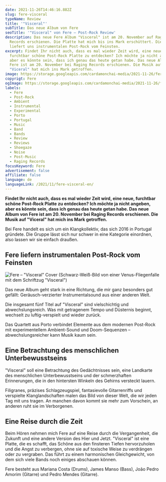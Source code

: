```yaml
---
date: 2021-11-26T14:46:16.882Z
slug: fere-visceral
typeName: Review
title: '"Visceral"'
subTitle: Das neue Album von Fere
seoTitle: '"Visceral" von Fere – Post-Rock Review'
description: Das neue Fere Album "Visceral" ist am 20. November auf Raging
  Records erschienen. Die Platte hat mich bis ins Mark erschüttert. Die Band
  liefert uns instrumentalen Post-Rock vom Feinsten.
excerpt: Findet Ihr nicht auch, dass es mal wieder Zeit wird, eine neue,
  furchtbar schöne Post-Rock Platte zu entdecken? Ich möchte ja nicht angeben,
  aber es könnte sein, dass ich genau das heute getan habe. Das neue Album von
  Fere ist am 20. November bei Raging Records erschienen. Die Musik auf
  "Viceral" hat mich ins Mark getroffen.
image: https://storage.googleapis.com/cardamonchai-media/2021-11-26/fere-visceral-header-jpg-imagine-080808_000000_1024_768/640.webp
copyrigt: Fere
ogImage: https://storage.googleapis.com/cardamonchai-media/2021-11-26/fere-visceral-fb-png-imagine-080808_1a1a1a_1200_628/640.webp
labels:
  - Fere
  - Post-Rock
  - Ambient
  - Instrumental
  - Experimental
  - Porto
  - Portugal
  - Music
  - Band
  - Bands
  - Review
  - Reviews
  - Shoegaze
  - Noise
  - Post-Music
  - Raging Records
focusKeyword: Fere
advertisement: false
affiliate: false
language: de
languageLink: /2021/11/fere-visceral-en/
---
```

**Findet Ihr nicht auch, dass es mal wieder Zeit wird, eine neue, furchtbar schöne Post-Rock Platte zu entdecken? Ich möchte ja nicht angeben, aber es könnte sein, dass ich genau das heute getan habe. Das neue Album von Fere ist am 20. November bei Raging Records erschienen. Die Musik auf "Viceral" hat mich ins Mark getroffen.**

Bei Fere handelt es sich um ein Klangkollektiv, das sich 2016 in Portugal gründete. Die Gruppe lässt sich nur schwer in eine Kategorie einordnen, also lassen wir sie einfach draußen.

## Fere liefern instrumentalen Post-Rock vom Feinsten

![Fere – "Visceral" Cover (Schwarz-Weiß-Bild von einer Venus-Fliegenfalle mit dem Schriftzug "Visceral")](https://storage.googleapis.com/cardamonchai-media/2021-11-26/fere-visceral-jpeg-imagine-080808_202020_425_425/640.webp "Fere – \"Visceral\"")

Das neue Album geht stark in eine Richtung, die mir ganz besonders gut gefällt: Geräusch-verzierter Instrumentalsound aus einer anderen Welt.

Die insgesamt fünf Titel auf "Visceral" sind vielschichtig und abwechslungsreich. Was mit getragenem Tempo und Düsternis beginnt, wechselt zu luftig-verspielt und wieder zurück.

Das Quartett aus Porto verbindet Elemente aus dem modernen Post-Rock mit experimentellem Ambient-Sound und Doom-Sequenzen – abwechslungsreicher kann Musik kaum sein.

## Eine Betrachtung des menschlichen Unterbewusstseins

"Visceral" soll eine Betrachtung des Gedächtnisses sein,  eine Landkarte des menschlichen Unterbewusstseins und der schmerzhaften Erinnerungen, die in den hintersten Winkeln des Gehirns versteckt lauern.

Filigranes, präzises Schlagzeugspiel, fantasievolle Gitarrenriffs und verspielte Klanglandschaften malen das Bild von dieser Welt, die wir jeden Tag mit uns tragen. An manchen davon kommt sie mehr zum Vorschein, an anderen ruht sie im Verborgenen.

## Eine Reise durch die Zeit

Beim Hören nehmen mich Fere auf eine Reise durch die Vergangenheit, die Zukunft und eine andere Version des Hier und Jetzt. "Visceral" ist eine Platte, die es schafft, das Schöne aus den finsteren Tiefen hervorzuholen und die Angst zu verbergen, ohne sie auf toxische Weise zu verdrängen oder zu vergraben. Das führt zu einem harmonischen Gleichgewicht, von dem sich viele Bands noch einiges abschauen können.

Fere besteht aus Mariana Costa (Drums), James Manso (Bass), João Pedro Amorim (Gitarre) und Pedro Mendes (Gitarre).